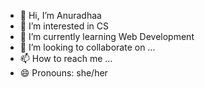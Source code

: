 - 👋 Hi, I’m Anuradhaa
- 👀 I’m interested in CS
- 🌱 I’m currently learning Web Development
- 💞️ I’m looking to collaborate on ...
- 📫 How to reach me ...
- 😄 Pronouns: she/her
  

<!---
aiera123/aiera123 is a ✨ special ✨ repository because its `README.md` (this file) appears on your GitHub profile.
You can click the Preview link to take a look at your changes.
--->
